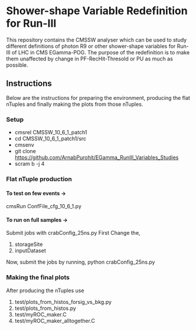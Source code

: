 # Shower-shape Variable Redefinition for Run-III

This repository contains the CMSSW analyser which can be used to study different definitions of photon R9 or other shower-shape variables for Run-III of LHC in CMS EGamma-POG. The purpose of the redefinition is to make them unaffected by change in PF-RecHit-Thresold or PU as much as possible.

## Instructions
Below are the instructions for preparing the environment, producing the flat nTuples and finally making the plots from those nTuples.

### Setup
* cmsrel CMSSW_10_6_1_patch1
* cd CMSSW_10_6_1_patch1/src
* cmsenv
* git clone https://github.com/ArnabPurohit/EGamma_RunIII_Variables_Studies
* scram b -j 4

### Flat nTuple production

#### To test on few events ->
cmsRun ConfFile_cfg_10_6_1.py

#### To run on full samples ->
Submit jobs with crabConfig_25ns.py
First Change the,
 1. storageSite
 2. inputDataset

Now, submit the jobs by running,
python crabConfig_25ns.py

### Making the final plots

After producing the nTuples use 
 1. test/plots_from_histos_forsig_vs_bkg.py
 2. test/plots_from_histos.py
 3. test/myROC_maker.C
 4. test/myROC_maker_alltogether.C